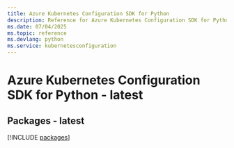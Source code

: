 ```yaml
---
title: Azure Kubernetes Configuration SDK for Python
description: Reference for Azure Kubernetes Configuration SDK for Python
ms.date: 07/04/2025
ms.topic: reference
ms.devlang: python
ms.service: kubernetesconfiguration
---
```

# Azure Kubernetes Configuration SDK for Python - latest
## Packages - latest
[!INCLUDE [packages](kubernetes-configuration-index.md)]